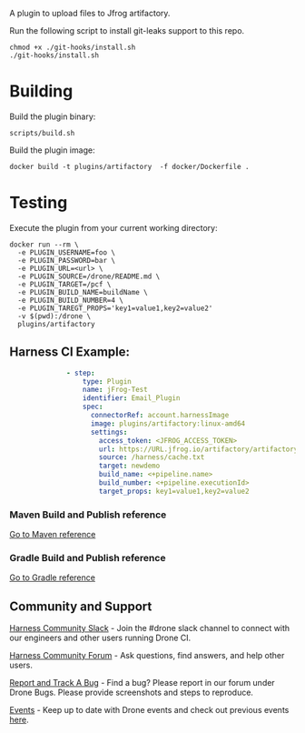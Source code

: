 A plugin to upload files to Jfrog artifactory.

Run the following script to install git-leaks support to this repo.
```
chmod +x ./git-hooks/install.sh
./git-hooks/install.sh
```

# Building

Build the plugin binary:

```text
scripts/build.sh
```

Build the plugin image:

```text
docker build -t plugins/artifactory  -f docker/Dockerfile .
```

# Testing

Execute the plugin from your current working directory:

```text
docker run --rm \
  -e PLUGIN_USERNAME=foo \
  -e PLUGIN_PASSWORD=bar \
  -e PLUGIN_URL=<url> \
  -e PLUGIN_SOURCE=/drone/README.md \
  -e PLUGIN_TARGET=/pcf \
  -e PLUGIN_BUILD_NAME=buildName \
  -e PLUGIN_BUILD_NUMBER=4 \
  -e PLUGIN_TAREGT_PROPS='key1=value1,key2=value2'
  -v $(pwd):/drone \
  plugins/artifactory
```

## Harness CI Example:
```yaml
              - step:
                  type: Plugin
                  name: jFrog-Test
                  identifier: Email_Plugin
                  spec:
                    connectorRef: account.harnessImage
                    image: plugins/artifactory:linux-amd64
                    settings:
                      access_token: <JFROG_ACCESS_TOKEN>
                      url: https://URL.jfrog.io/artifactory/artifactory-test/
                      source: /harness/cache.txt
                      target: newdemo
                      build_name: <+pipeline.name>
                      build_number: <+pipeline.executionId>
                      target_props: key1=value1,key2=value2
```
### Maven Build and Publish reference
[Go to Maven reference](./docs/MAVEN_README.md)

### Gradle Build and Publish reference
[Go to Gradle reference](./docs/GRADLE_README.md)

## Community and Support
[Harness Community Slack](https://join.slack.com/t/harnesscommunity/shared_invite/zt-y4hdqh7p-RVuEQyIl5Hcx4Ck8VCvzBw) - Join the #drone slack channel to connect with our engineers and other users running Drone CI.

[Harness Community Forum](https://community.harness.io/) - Ask questions, find answers, and help other users.

[Report and Track A Bug](https://community.harness.io/c/bugs/17) - Find a bug? Please report in our forum under Drone Bugs. Please provide screenshots and steps to reproduce. 

[Events](https://www.meetup.com/harness/) - Keep up to date with Drone events and check out previous events [here](https://www.youtube.com/watch?v=Oq34ImUGcHA&list=PLXsYHFsLmqf3zwelQDAKoVNmLeqcVsD9o).
